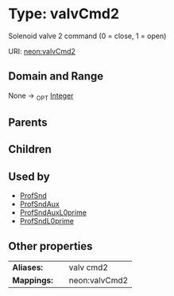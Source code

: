 
# Type: valvCmd2


Solenoid valve 2 command (0 = close, 1 = open)

URI: [neon:valvCmd2](https://data.neonscience.org/valvCmd2)


## Domain and Range

None ->  <sub>OPT</sub> [Integer](types/Integer.md)

## Parents


## Children


## Used by

 * [ProfSnd](ProfSnd.md)
 * [ProfSndAux](ProfSndAux.md)
 * [ProfSndAuxL0prime](ProfSndAuxL0prime.md)
 * [ProfSndL0prime](ProfSndL0prime.md)

## Other properties

|  |  |  |
| --- | --- | --- |
| **Aliases:** | | valv cmd2 |
| **Mappings:** | | neon:valvCmd2 |

